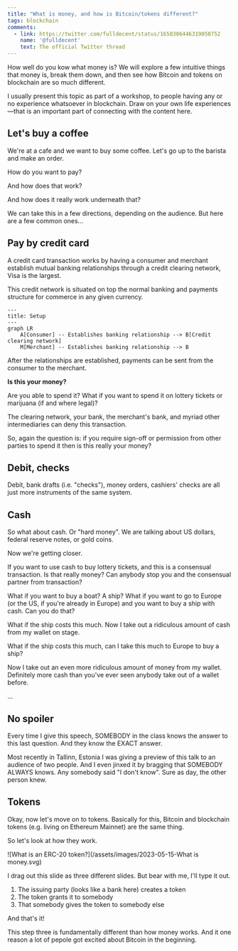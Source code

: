 ```yaml
---
title: "What is money, and how is Bitcoin/tokens different?"
tags: blockchain
comments:
  - link: https://twitter.com/fulldecent/status/1658306446319050752
    name: '@fulldecent'
    text: The official Twitter thread
---
```


How well do you kow what money is? We will explore a few intuitive things that money is, break them down, and then see how Bitcoin and tokens on blockchain are so much different.

I usually present this topic as part of a workshop, to people having any or no experience whatsoever in blockchain. Draw on your own life experiences—that is an important part of connecting with the content here.

## Let's buy a coffee

We're at a cafe and we want to buy some coffee. Let's go up to the barista and make an order.

How do you want to pay?

And how does that work?

And how does it really work underneath that?

We can take this in a few directions, depending on the audience. But here are a few common ones...

## Pay by credit card

A credit card transaction works by having a consumer and merchant establish mutual banking relationships through a credit clearing network, Visa is the largest. 

This credit network is situated on top the normal banking and payments structure for commerce in any given currency.

```mermaid
---
title: Setup
---
graph LR
    A[Consumer] -- Establishes banking relationship --> B[Credit clearing network]
    M[Merchant] -- Establishes banking relationship --> B
```

After the relationships are established, payments can be sent from the consumer to the merchant.

**Is this your money?**

Are you able to spend it? What if you want to spend it on lottery tickets or marijuana (if and where legal)?

The clearing network, your bank, the merchant's bank, and myriad other intermediaries can deny this transaction.

So, again the question is: if you require sign-off or permission from other parties to spend it then is this really your money?

## Debit, checks

Debit, bank drafts (i.e. "checks"), money orders, cashiers' checks are all just more instruments of the same system.

## Cash

So what about cash. Or "hard money". We are talking about US dollars, federal reserve notes, or gold coins.

Now we're getting closer.

If you want to use cash to buy lottery tickets, and this is a consensual transaction. Is that really money? Can anybody stop you and the consensual partner from transaction?

What if you want to buy a boat? A ship? What if you want to go to Europe (or the US, if you're already in Europe) and you want to buy a ship with cash. Can you do that?

What if the ship costs this much. Now I take out a ridiculous amount of cash from my wallet on stage.

What if the ship costs this much, can I take this much to Europe to buy a ship?

Now I take out an even more ridiculous amount of money from my wallet. Definitely more cash than you've ever seen anybody take out of a wallet before.

...

## No spoiler

Every time I give this speech, SOMEBODY in the class knows the answer to this last question. And they know the EXACT answer. 

Most recently in Tallinn, Estonia I was giving a preview of this talk to an audience of two people. And I even jinxed it by bragging that SOMEBODY ALWAYS knows. Any somebody said "I don't know". Sure as day, the other person knew.

## Tokens

Okay, now let's move on to tokens. Basically for this, Bitcoin and blockchain tokens (e.g. living on Ethereum Mainnet) are the same thing.

So let's look at how they work.

![What is an ERC-20 token?](/assets/images/2023-05-15-What is money.svg)

I drag out this slide as three different slides. But bear with me, I'll type it out.

1. The issuing party (looks like a bank here) creates a token
2. The token grants it to somebody
3. That somebody gives the token to somebody else

And that's it!

This step three is fundamentally different than how money works. And it one reason a lot of pepole got excited about Bitcoin in the beginning.
